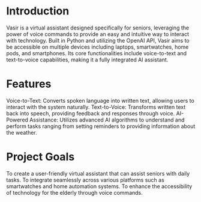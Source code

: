 # Introduction
Vasir is a virtual assistant designed specifically for seniors, leveraging the power of voice commands to provide an easy and intuitive way to interact with technology. Built in Python and utilizing the OpenAI API, Vasir aims to be accessible on multiple devices including laptops, smartwatches, home pods, and smartphones. Its core functionalities include voice-to-text and text-to-voice capabilities, making it a fully integrated AI assistant.

# Features
Voice-to-Text: Converts spoken language into written text, allowing users to interact with the system naturally.
Text-to-Voice: Transforms written text back into speech, providing feedback and responses through voice.
AI-Powered Assistance: Utilizes advanced AI algorithms to understand and perform tasks ranging from setting reminders to providing information about the weather.
# Project Goals
To create a user-friendly virtual assistant that can assist seniors with daily tasks.
To integrate seamlessly across various platforms such as smartwatches and home automation systems.
To enhance the accessibility of technology for the elderly through voice commands.

